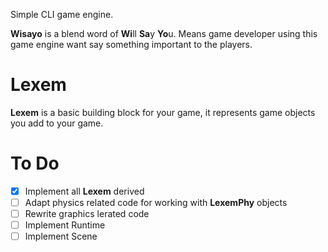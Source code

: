 Simple CLI game engine.

**Wisayo** is a blend word of **Wi**ll **Sa**y **Yo**u. Means game developer using this game engine want say something important to the players.

# Lexem

**Lexem** is a basic building block for your game, it represents game objects you add to your game.

# To Do

- [x] Implement all **Lexem** derived
- [ ] Adapt physics related code for working with **LexemPhy** objects
- [ ] Rewrite graphics lerated code
- [ ] Implement Runtime
- [ ] Implement Scene
